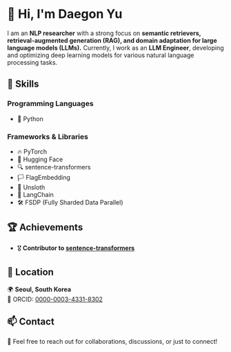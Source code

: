 # 👋 Hi, I'm Daegon Yu

I am an **NLP researcher** with a strong focus on **semantic retrievers, retrieval-augmented generation (RAG), and domain adaptation for large language models (LLMs).** Currently, I work as an **LLM Engineer**, developing and optimizing deep learning models for various natural language processing tasks.

## 🚀 Skills

### Programming Languages
- 🐍 Python

### Frameworks & Libraries
- 🔥 PyTorch
- 🤗 Hugging Face
- 🔍 sentence-transformers
- 🏳️ FlagEmbedding
- 🚀 Unsloth
- 🔗 LangChain
- 🛠️ FSDP (Fully Sharded Data Parallel)


## 🏆 Achievements
- 🎖️ **Contributor to [sentence-transformers](https://github.com/UKPLab/sentence-transformers)**  

## 📍 Location
🌍 **Seoul, South Korea**  
🔗 ORCID: [0000-0003-4331-8302](https://orcid.org/0000-0003-4331-8302)  

## 📫 Contact  
📧 Feel free to reach out for collaborations, discussions, or just to connect!  
